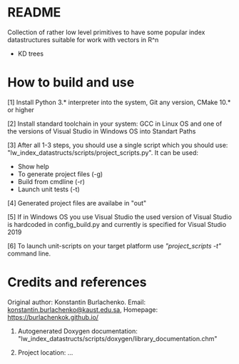# README #

Collection of rather low level primitives to have some popular index datastructures suitable for work with vectors in R^n

* KD trees

# How to build and use

[1] Install Python 3.* interpreter into the system, Git any version, CMake 10.* or higher

[2] Install standard toolchain in your system: GCC in Linux OS and one of the versions of Visual Studio in Windows OS into Standart Paths

[3] After all 1-3 steps, you should use a single script which you should use: "lw_index_datastructs/scripts/project_scripts.py". It can be used:

* Show help
* To generate project files (-g)
* Build from cmdline (-r)
* Launch unit tests (-t)

[4] Generated project files are availabe in "out"

[5] If in Windows OS you use Visual Studio the used version of Visual Studio is hardcoded in config_build.py and currently is specified for Visual Studio 2019

[6] To launch unit-scripts on your target platform use *"project_scripts -t"* command line.

# Credits and references
Original author: Konstantin Burlachenko. Email: konstantin.burlachenko@kaust.edu.sa, Homepage: https://burlachenkok.github.io/

1. Autogenerated Doxygen documentation:
"lw_index_datastructs/scripts/doxygen/library_documentation.chm"

2. Project location:
...

 